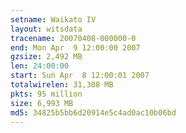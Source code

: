 ```yaml
---
setname: Waikato IV
layout: witsdata
tracename: 20070408-000000-0
end: Mon Apr  9 12:00:00 2007
gzsize: 2,492 MB
len: 24:00:00
start: Sun Apr  8 12:00:01 2007
totalwirelen: 31,308 MB
pkts: 95 million
size: 6,993 MB
md5: 34825b5bb6d20914e5c4ad0ac10b06bd
---
```


